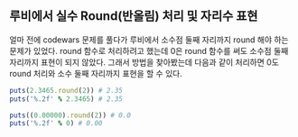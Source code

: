 ## 루비에서 실수 Round(반올림) 처리 및 자리수 표현

얼마 전에 codewars 문제를 풀다가 루비에서 소수점 둘째 자리까지 round 해야 하는 문제가 있었다. round 함수로 처리하려고 했는데 0은 round 함수를 써도 소수점 둘째 자리까지 표현이 되지 않았다. 그래서 방법을 찾아봤는데 다음과 같이 처리하면 0도 round 처리와 소수 둘째 자리까지 표현을 할 수 있다.

```ruby
puts(2.3465.round(2)) # 2.35
puts('%.2f' % 2.3465) # 2.35

puts((0.00000).round(2)) # 0.0
puts('%.2f' % 0) # 0.00

```
